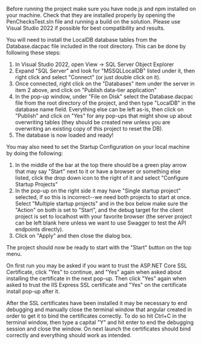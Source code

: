 Before running the project make sure you have node.js and npm installed on your machine.
Check that they are installed properly by opening the PenChecksTest.sln file and running a build on the solution.
Please use Visual Studio 2022 if possible for best compatibility and results.

You will need to install the LocalDB database tables from the Database.dacpac file included in the root directory. This can be done by following these steps:
1. In Visual Studio 2022, open View -> SQL Server Object Explorer
2. Expand "SQL Server" and look for "MSSQLLocalDB" listed under it, then right click and select "Connect" (or just double click on it).
3. Once connected, right click on the "Databases" item under the server in item 2 above, and click on "Publish data-tier application"
4. In the pop-up window, under "File on Disk" select the Database.dacpac file from the root directory of the project, and then type "LocalDB" in the database name field. Everything else can be left as-is, then click on "Publish" and click on "Yes" for any pop-ups that might show up about overwriting tables (they should be created new unless you are overwriting an existing copy of this project to reset the DB).
5. The database is now loaded and ready!

You may also need to set the Startup Configuration on your local machine by doing the following:
1. In the middle of the bar at the top there should be a green play arrow that may say "Start" next to it or have a browser or something else listed, click the drop down icon to the right of it and select "Configure Startup Projects"
2. In the pop-up on the right side it may have "Single startup project" selected, if so this is incorrect--we need both projects to start at once. Select "Multiple startup projects" and in the box below make sure the "Action" on both is set to "Start", and the debug target for the client project is set to localhost with your favorite browser (the server project can be left blank here unless we want to use Swagger to test the API endpoints directly).
3. Click on "Apply" and then close the dialog box.

The project should now be ready to start with the "Start" button on the top menu.

On first run you may be asked if you want to trust the ASP.NET Core SSL Certificate, click "Yes" to continue, and "Yes" again when asked about installing the certificate in the next pop-up. 
Then click "Yes" again when asked to trust the IIS Express SSL certificate and "Yes" on the certificate install pop-up after it.

After the SSL certificates have been installed it may be necessary to end debugging and manually close the terminal window that angular created in order to get it to bind the certificates correctly. To do so hit Ctrl+C in the terminal window, then type a capital "Y" and hit enter to end the debugging session and close the window. On next launch the certificates should bind correctly and everything should work as intended.
